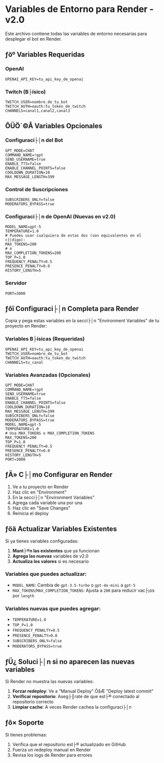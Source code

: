 ﻿# Variables de Entorno para Render - v2.0

Este archivo contiene todas las variables de entorno necesarias para desplegar el bot en Render.

## ­ƒöº Variables Requeridas

### OpenAI
```
OPENAI_API_KEY=tu_api_key_de_openai
```

### Twitch (B├ísico)
```
TWITCH_USER=nombre_de_tu_bot
TWITCH_AUTH=oauth:tu_token_de_twitch
CHANNELS=canal1,canal2,canal3
```

## ÔÜÖ´©Å Variables Opcionales

### Configuraci├│n del Bot
```
GPT_MODE=CHAT
COMMAND_NAME=!gpt
SEND_USERNAME=true
ENABLE_TTS=false
ENABLE_CHANNEL_POINTS=false
COOLDOWN_DURATION=10
MAX_MESSAGE_LENGTH=399
```

### Control de Suscripciones
```
SUBSCRIBERS_ONLY=false
MODERATORS_BYPASS=true
```

### Configuraci├│n de OpenAI (Nuevas en v2.0)
```
MODEL_NAME=gpt-5
TEMPERATURE=1.0
# Puedes usar cualquiera de estas dos (son equivalentes en el c├│digo):
MAX_TOKENS=200
# o
MAX_COMPLETION_TOKENS=200
TOP_P=1.0
FREQUENCY_PENALTY=0.5
PRESENCE_PENALTY=0.0
HISTORY_LENGTH=5
```

### Servidor
```
PORT=3000
```

## ­ƒôï Configuraci├│n Completa para Render

Copia y pega estas variables en la secci├│n "Environment Variables" de tu proyecto en Render:

### Variables B├ísicas (Requeridas)
```
OPENAI_API_KEY=tu_api_key_de_openai
TWITCH_USER=nombre_de_tu_bot
TWITCH_AUTH=oauth:tu_token_de_twitch
CHANNELS=tu_canal
```

### Variables Avanzadas (Opcionales)
```
GPT_MODE=CHAT
COMMAND_NAME=!gpt
SEND_USERNAME=true
ENABLE_TTS=false
ENABLE_CHANNEL_POINTS=false
COOLDOWN_DURATION=10
MAX_MESSAGE_LENGTH=399
SUBSCRIBERS_ONLY=false
MODERATORS_BYPASS=true
MODEL_NAME=gpt-5
TEMPERATURE=1.0
# Usa MAX_TOKENS o MAX_COMPLETION_TOKENS
MAX_TOKENS=200
TOP_P=1.0
FREQUENCY_PENALTY=0.5
PRESENCE_PENALTY=0.0
HISTORY_LENGTH=5
PORT=3000
```

## ­ƒÄ» C├│mo Configurar en Render

1. Ve a tu proyecto en Render
2. Haz clic en "Environment"
3. En la secci├│n "Environment Variables"
4. Agrega cada variable una por una
5. Haz clic en "Save Changes"
6. Reinicia el deploy

## ­ƒöä Actualizar Variables Existentes

Si ya tienes variables configuradas:

1. **Mant├®n las existentes** que ya funcionan
2. **Agrega las nuevas** variables de v2.0
3. **Actualiza los valores** si es necesario

### Variables que puedes actualizar:
- `MODEL_NAME`: Cambia de `gpt-3.5-turbo` o `gpt-4o-mini` a `gpt-5`
- `MAX_TOKENS`/`MAX_COMPLETION_TOKENS`: Ajusta a `200` para reducir vac├¡os por `length`

### Variables nuevas que puedes agregar:
- `TEMPERATURE=1.0`
- `TOP_P=1.0`
- `FREQUENCY_PENALTY=0.5`
- `PRESENCE_PENALTY=0.0`
- `SUBSCRIBERS_ONLY=false`
- `MODERATORS_BYPASS=true`

## ­ƒÜ¿ Soluci├│n si no aparecen las nuevas variables

Si Render no muestra las nuevas variables:

1. **Forzar redeploy**: Ve a "Manual Deploy" ÔåÆ "Deploy latest commit"
2. **Verificar repositorio**: Aseg├║rate de que est├® conectado al repositorio correcto
3. **Limpiar cache**: A veces Render cachea la configuraci├│n

## ­ƒô× Soporte

Si tienes problemas:
1. Verifica que el repositorio est├® actualizado en GitHub
2. Fuerza un redeploy manual en Render
3. Revisa los logs de Render para errores 
